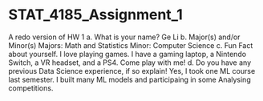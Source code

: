 # STAT_4185_Assignment_1
A redo version of HW 1
a.	What is your name?
Ge Li
b.	Major(s) and/or Minor(s)
Majors: Math and Statistics Minor: Computer Science
c.	Fun Fact about yourself.
I love playing games. I have a gaming laptop, a Nintendo Switch, a VR headset, and a PS4. Come play with me!
d.	Do you have any previous Data Science experience, if so explain!
Yes, I took one ML course last semester. I built many ML models and participaing in some Analysing competitions.

